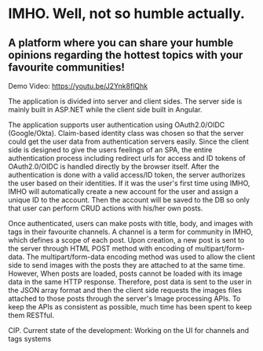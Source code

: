 # IMHO. Well, not so humble actually.

## A platform where you can share your humble opinions regarding the hottest topics with your favourite communities!

Demo Video: https://youtu.be/J2Ynk8flQhk



The application is divided into server and client sides. The server side is mainly built in ASP.NET while the client side built in Angular.

The application supports user authentication using OAuth2.0/OIDC (Google/Okta). Claim-based identity class was chosen so that the server could get the user data from authentication servers easily. Since the client side is designed to give the users feelings of an SPA, the entire authentication process including redirect urls for access and ID tokens of OAuth2.0/OIDC is handled directly by the browser itself. After the authentication is done with a valid access/ID token, the server authorizes the user based on their identities. If it was the user's first time using IMHO, IMHO will automatically create a new account for the user and assign a unique ID to the account. Then the account will be saved to the DB so only that user can perform CRUD actions with his/her own posts.

Once authenticated, users can make posts with title, body, and images with tags in their favourite channels.
A channel is a term for community in IMHO, which defines a scope of each post. Upon creation, a new post is sent to the server through HTML POST method with encoding of multipart/form-data. The multipart/form-data encoding method was used to allow the client side to send images with the posts they are attached to at the same time.  However, When posts are loaded, posts cannot be loaded with its image data in the same HTTP response. Therefore, post data is sent to the user in the JSON array format and then the client side requests the images files attached to those posts through the server's Image processing APIs. To keep the APIs as consistent as possible, much time has been spent to keep them RESTful.



CIP.
Current state of the development:
Working on the UI for channels and tags systems





